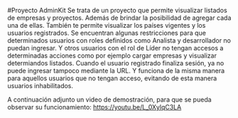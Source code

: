 #Proyecto AdminKit
Se trata de un proyecto que permite visualizar listados de empresas y proyectos. Además de brindar la posibilidad de agregar cada una de ellas.
También te permite visualizar los países vigentes y los usuarios registrados. 
Se encuentran algunas restricciones para que determinados usuarios con roles definidos como Analista y desarrollador no puedan ingresar.
Y otros usuarios con el rol de Líder no tengan accesos a determinadas acciones como por ejemplo cargar empresas y visualizar determiandos listados.
Cuando el usuario registrado finaliza sesión, ya no puede ingresar tampoco mediante la URL. Y funciona de la misma manera para aquellos usuarios que no tengan acceso, evitando de esta manera usuarios inhabilitados.

A continuación adjunto un video de demostración, para que se pueda observar su funcionamiento:
https://youtu.be/L_0XylqC3LA
